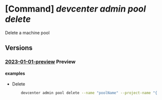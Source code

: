 # [Command] _devcenter admin pool delete_

Delete a machine pool

## Versions

### [2023-01-01-preview](/Resources/mgmt-plane/L3N1YnNjcmlwdGlvbnMve30vcmVzb3VyY2Vncm91cHMve30vcHJvdmlkZXJzL21pY3Jvc29mdC5kZXZjZW50ZXIvcHJvamVjdHMve30vcG9vbHMve30=/2023-01-01-preview.xml) **Preview**

<!-- mgmt-plane /subscriptions/{}/resourcegroups/{}/providers/microsoft.devcenter/projects/{}/pools/{} 2023-01-01-preview -->

#### examples

- Delete
    ```bash
        devcenter admin pool delete --name "poolName" --project-name "{projectName}" --resource-group "rg1"
    ```
